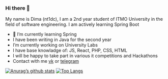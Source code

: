 ### Hi there 👋


My name is Dima (nt1dc), I am a 2nd year student of ITMO University in the field of software engineering. I am actively learning Spring Boot

- 🌱 I’m currently learning Spring
- I have been writing in Java for the second year
- I’m currently working on University Labs
- I have base knowladge of: JS, React, PHP, CSS, HTML 
- I will be happy to take part in various it competitions and Hackathons
- Contact with me [vk](https://vk.com/ntidc) or [telegram](https://t.me/nt1dc) 

[![Anurag’s github stats](https://github-readme-stats.vercel.app/api?username=nt1dc)](https://github.com/nt1dc)
[![Top Langs](https://github-readme-stats.vercel.app/api/top-langs/?username=nt1dc&layout=compact)](https://github.com/nt1dc)
